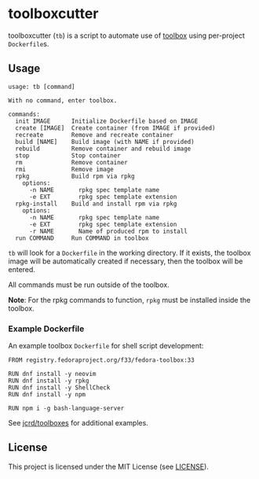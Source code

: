 # toolboxcutter

toolboxcutter (`tb`) is a script to automate use of
[toolbox](https://github.com/containers/toolbox) using per-project
`Dockerfile`s.

## Usage

```
usage: tb [command]

With no command, enter toolbox.

commands:
  init IMAGE      Initialize Dockerfile based on IMAGE
  create [IMAGE]  Create container (from IMAGE if provided)
  recreate        Remove and recreate container
  build [NAME]    Build image (with NAME if provided)
  rebuild         Remove container and rebuild image
  stop            Stop container
  rm              Remove container
  rmi             Remove image
  rpkg            Build rpm via rpkg
    options:
      -n NAME       rpkg spec template name
      -e EXT        rpkg spec template extension
  rpkg-install    Build and install rpm via rpkg
    options:
      -n NAME       rpkg spec template name
      -e EXT        rpkg spec template extension
      -r NAME       Name of produced rpm to install
  run COMMAND     Run COMMAND in toolbox
```

`tb` will look for a `Dockerfile` in the working directory. If it exists, the
toolbox image will be automatically created if necessary, then the toolbox
will be entered.

All commands must be run outside of the toolbox.

**Note**: For the rpkg commands to function, `rpkg` must be installed inside the
toolbox.

### Example Dockerfile

An example toolbox `Dockerfile` for shell script development:
```
FROM registry.fedoraproject.org/f33/fedora-toolbox:33

RUN dnf install -y neovim
RUN dnf install -y rpkg
RUN dnf install -y ShellCheck
RUN dnf install -y npm

RUN npm i -g bash-language-server
```

See [jcrd/toolboxes](https://github.com/jcrd/toolboxes) for additional examples.

## License

This project is licensed under the MIT License (see [LICENSE](LICENSE)).
